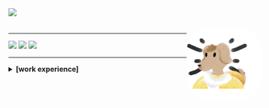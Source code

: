 <div>
  <a href="https://github.com/chani0520">
  <img height="180em" src="https://github-readme-stats.vercel.app/api?username=chani0520&show_icons=true&theme=moltack&include_all_commits=true&count_private=true"/>
<!--   <img height="180em" src="https://github-readme-stats.vercel.app/api/top-langs/?username=chani0520&layout=compact&langs_count=7&theme=dark"/> -->
</div>

<div style="display: inline_block"><br>
  <img align="right" alt="Rafa-pic" height="150" style="border-radius:50px;" src="./img/boripic.png">
</div>

<hr />

<div> 
  <a href="https://www.youtube.com/channel/UCkskqwtod2vp2UzgBs_aQIg" target="_blank"><img src="https://img.shields.io/badge/YouTube-FF0000?style=for-the-badge&logo=youtube&logoColor=white" target="_blank"></a>
  <a href="https://instagram.com/bori_160610" target="_blank"><img src="https://img.shields.io/badge/-Instagram-%23E4405F?style=for-the-badge&logo=instagram&logoColor=white" target="_blank"></a>
  <a href = "mailto:kimchan0765@gmail.com"><img src="https://img.shields.io/badge/-Gmail-%23333?style=for-the-badge&logo=gmail&logoColor=white" target="_blank"></a>
<!--   ![Snake animation](https://github.com/chani0520/chani0520/blob/output/github-contribution-grid-snake.svg) -->
</div>
<!-- ref : https://www.youtube.com/watch?v=TsaLQAetPLU&list=WL&index=20&t=1093s -->

<hr />

<details>
    <summary> <strong> [work experience] </strong> </summary>

  - 2019.08.01 ~ 2021.09.30 shinhan card billing system SM (subcontractor)
  
  - 2021.12.01 ~ 2021.09.31 make app with my colleague

  - 2022.10.01 ~            co-founder at Plead Co., Ltd.

</details>

